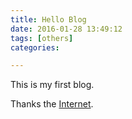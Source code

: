 ```yaml
---
title: Hello Blog
date: 2016-01-28 13:49:12
tags: [others]
categories:

---
```


This is my first blog. 

Thanks the [Internet](https://www.google.com).
